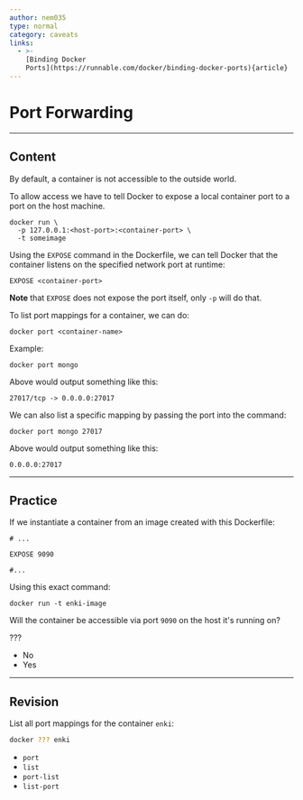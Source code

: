 ```yaml
---
author: nem035
type: normal
category: caveats
links:
  - >-
    [Binding Docker
    Ports](https://runnable.com/docker/binding-docker-ports){article}
---
```


# Port Forwarding


---

## Content

By default, a container is not accessible to the outside world.

To allow access we have to tell Docker to expose a local container port to a port on the host machine.

```plain-text
docker run \
  -p 127.0.0.1:<host-port>:<container-port> \
  -t someimage
```

Using the `EXPOSE` command in the Dockerfile, we can tell Docker that the container listens on the specified network port at runtime:

```plain-text
EXPOSE <container-port>
```

**Note** that `EXPOSE` does not expose the port itself, only `-p` will do that.

To list port mappings for a container, we can do:

```plain-text
docker port <container-name>
```

Example:

```plain-text
docker port mongo
```

Above would output something like this:

```plain-text
27017/tcp -> 0.0.0.0:27017
```

We can also list a specific mapping by passing the port into the command:

```plain-text
docker port mongo 27017
```

Above would output something like this:

```plain-text
0.0.0.0:27017
```


---

## Practice

If we instantiate a container from an image created with this Dockerfile:

```plain-text
# ...

EXPOSE 9090

#...
```

Using this exact command:

```plain-text
docker run -t enki-image
```

Will the container be accessible via port `9090` on the host it's running on?

???

- No
- Yes


---

## Revision

List all port mappings for the container `enki`:

```bash
docker ??? enki
```

- `port`
- `list`
- `port-list`
- `list-port`
